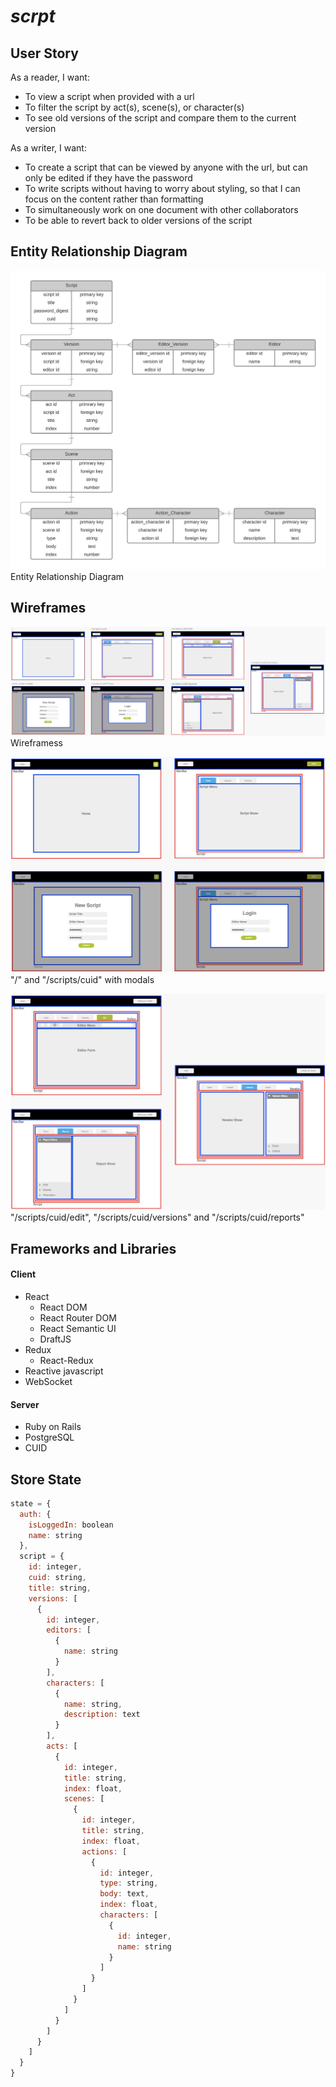 # _scrpt_

## User Story

As a reader, I want:

* To view a script when provided with a url
* To filter the script by act(s), scene(s), or character(s)
* To see old versions of the script and compare them to the current version

As a writer, I want:

* To create a script that can be viewed by anyone with the  url, but can only be edited if they have the password
* To write scripts without having to worry about styling, so that I can focus on the content rather than formatting
* To simultaneously work on one document with other collaborators
* To be able to revert back to older versions of the script


## Entity Relationship Diagram

![erd](./public/erd.jpeg)
Entity Relationship Diagram

## Wireframes

![wireframes](./public/wireframe_all.jpeg)
Wireframess


![wireframes](./public/wireframe_1.jpeg)
"/" and "/scripts/cuid" with modals


![wireframes](./public/wireframe_2.jpeg)
"/scripts/cuid/edit", "/scripts/cuid/versions" and "/scripts/cuid/reports"


## Frameworks and Libraries

#### Client

* React
  * React DOM
  * React Router DOM
  * React Semantic UI
  * DraftJS
* Redux
  * React-Redux
* Reactive javascript
* WebSocket

#### Server

* Ruby on Rails
* PostgreSQL
* CUID

## Store State

```javascript
state = {
  auth: {
    isLoggedIn: boolean
    name: string
  },
  script = {
    id: integer,
    cuid: string,
    title: string,
    versions: [
      {
        id: integer,
        editors: [
          {
            name: string
          }
        ],
        characters: [
          {
            name: string,
            description: text
          }
        ],
        acts: [
          {
            id: integer,
            title: string,
            index: float,
            scenes: [
              {
                id: integer,
                title: string,
                index: float,
                actions: [
                  {
                    id: integer,
                    type: string,
                    body: text,
                    index: float,
                    characters: [
                      {
                        id: integer,
                        name: string
                      }
                    ]
                  }
                ]
              }
            ]
          }
        ]
      }
    ]
  }
}
```
